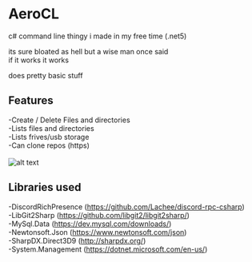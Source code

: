# AeroCL
c# command line thingy i made in my free time (.net5)

its sure bloated as hell but a wise man once said <br />
if it works it works<br />

does pretty basic stuff<br />

## Features
  -Create / Delete Files and directories<br />
  -Lists files and directories<br />
  -Lists frives/usb storage<br />
  -Can clone repos (https)<br />
<br />
![alt text](https://cdn.discordapp.com/attachments/701341782000140309/925711316658823178/Zrzut_ekranu_2021-12-29_122525.png)
<br />
## Libraries used
  -DiscordRichPresence (https://github.com/Lachee/discord-rpc-csharp)<br />
  -LibGit2Sharp (https://github.com/libgit2/libgit2sharp/)<br />
  -MySql.Data (https://dev.mysql.com/downloads/)<br />
  -Newtonsoft.Json (https://www.newtonsoft.com/json)<br />
  -SharpDX.Direct3D9 (http://sharpdx.org/)<br />
  -System.Management (https://dotnet.microsoft.com/en-us/)<br />
 
 





